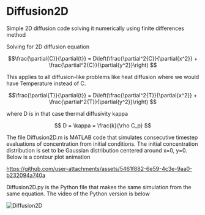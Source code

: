# Diffusion2D

Simple 2D diffusion code solving it numerically using finite differences method

Solving for 2D diffusion equation 

$$\frac{\partial{C}}{\partial{t}} = D\left(\frac{\partial^2{C}}{\partial{x^2}} + \frac{\partial^2{C}}{\partial{y^2}}\right) $$

This applies to all diffusion-like problems like heat diffusion where we would have Temperature instead of C.

$$\frac{\partial{T}}{\partial{t}} = D\left(\frac{\partial^2{T}}{\partial{x^2}} + \frac{\partial^2{T}}{\partial{y^2}}\right) $$

where D is in that case thermal diffusivity kappa

$$ D = \kappa = \frac{k}{\rho C_p} $$

The file Diffusion2D.m is MATLAB code that simulates consecutive timestep evaluations of concentration from initial conditions.
The initial concentration distribution is set to be Gaussian distribution centered around x=0, y=0. Below is a contour plot animation


https://github.com/user-attachments/assets/5461f882-6e59-4c3e-9aa0-b232094a740a


Diffusion2D.py is the Python file that makes the same simulation from the same equation. The video of the Python version is below

![Diffusion2D](https://github.com/user-attachments/assets/5af9cd6d-6ec7-4fb9-8379-3934bc017272)

